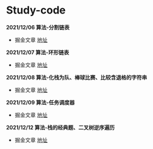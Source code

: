 # Study-code

**2021/12/06 算法-分割链表**
  - 掘金文章 [地址](https://juejin.cn/post/7038631690540957733)

**2021/12/07 算法-环形链表**
  - 掘金文章 [地址](https://juejin.cn/post/7038976115314016293)
  
**2021/12/08 算法-化栈为队、棒球比赛、比较含退格的字符串**
  - 掘金文章 [地址](https://juejin.cn/post/7039371448992923656/)

**2021/12/09 算法-任务调度器**
  - 掘金文章 [地址](https://juejin.cn/post/7039744043168825357/)

**2021/12/12 算法-栈的经典题、二叉树逆序遍历**
  - 掘金文章 [地址](https://juejin.cn/post/7040822962999541768/)


